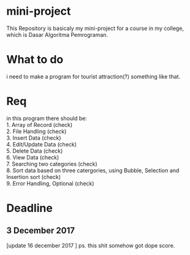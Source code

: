 # mini-project
This Repository is basicaly my mini-project for a course in my college, which is Dasar Algoritma Pemrograman.

<h1> What to do </h1>
  i need to make a program for tourist attraction(?) something like that.
 
 <h1> Req </h1>
  in this program there should be: <br>
    1. Array of Record (check) <br>
    2. File Handling (check) <br>
    3. Insert Data (check) <br>
    4. Edit/Update Data (check)<br>
    5. Delete Data (check)<br>
    6. View Data (check)<br>
    7. Searching two categories (check) <br>
    8. Sort data based on three catergories, using Bubble, Selection and Insertion sort (check) <br>
    9. Error Handling, Optional (check)<br>
  
  <h1>Deadline</h1>
   <h2> 3 December 2017 </h2>
 
 [update 16 december 2017 ] ps. this shit somehow got dope score.
